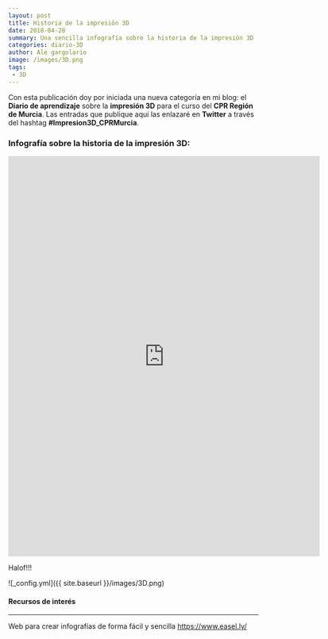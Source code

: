 ```yaml
---
layout: post
title: Historia de la impresión 3D
date: 2018-04-28
summary: Una sencilla infografía sobre la historia de la impresión 3D
categories: diario-3D 
author: Ale gargolario
image: /images/3D.png
tags:
 - 3D
---
```


Con esta publicación doy por iniciada una nueva categoría en mi blog: el **Diario de aprendizaje** sobre la **impresión 3D** para el curso del **CPR Región de Murcia**.
Las entradas que publique aquí las enlazaré en **Twitter** a través del hashtag **#Impresion3D_CPRMurcia**.

### Infografía sobre la historia de la impresión 3D:

<iframe width="627" height="807" frameborder="0" scrolling="no" style="overflow-y:hidden;" src="https://www.easel.ly/index/embedFrame/easel/7404220"></iframe>

Halof!!!

![_config.yml]({{ site.baseurl }}/images/3D.png)

#### Recursos de interés
*** 

 Web para crear infografías de forma fácil y sencilla <https://www.easel.ly/>

